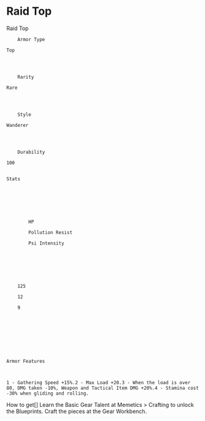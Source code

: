 # Raid Top

Raid Top


	
		
		
	
	



	
		Armor Type
	
	Top



	
		Rarity
	
	Rare



	
		Style
	
	Wanderer



	
		Durability
	
	100


	Stats

	
	
	
	
		
		
			HP
		
			Pollution Resist
		
			Psi Intensity
		
		
	
	
	
	
	
		125
	
		12
	
		9
	
	
	






	Armor Features


	
	1 - Gathering Speed +15%.2 - Max Load +20.3 - When the load is over 80, DMG taken -10%, Weapon and Tactical Item DMG +20%.4 - Stamina cost -30% when gliding and rolling.








How to get[]
Learn the Basic Gear Talent at Memetics &gt; Crafting to unlock the Blueprints.
Craft the pieces at the Gear Workbench.

